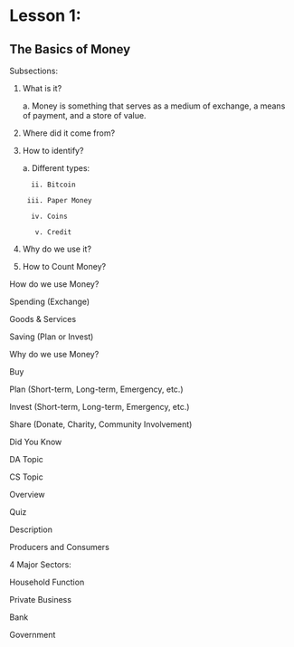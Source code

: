 # Lesson 1:
## The Basics of Money

Subsections:

1. What is it?

     a. Money is something that serves as a medium of exchange, a means of payment, and a store of value. 

2. Where did it come from?

3. How to identify?
  
     a. Different types:

         ii. Bitcoin

        iii. Paper Money

         iv. Coins

          v. Credit
     
4. Why do we use it? 

5. How to Count Money? 





How do we use Money? 

Spending (Exchange) 

Goods & Services 

Saving (Plan or Invest) 

Why do we use Money? 

Buy 

Plan (Short-term, Long-term, Emergency, etc.) 

Invest (Short-term, Long-term, Emergency, etc.) 

Share (Donate, Charity, Community Involvement) 

Did You Know 

DA Topic 

CS Topic 

Overview 

Quiz 

 

Description 

Producers and Consumers 

4 Major Sectors: 

Household Function 

Private Business 

Bank 

Government 

 
